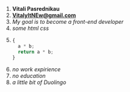 1. **Vitali Pasrednikau**
2. **VitalyItNEw@gmail.com**
3. _My goal is to become a front-end developer_
4. _some html css_
5. ```javascript function multiply(a, b)
   {
     a * b;
     return a * b;
   }
   ```
6. _no work expirience_
7. _no education_
8. _a little bit of Duolingo_
